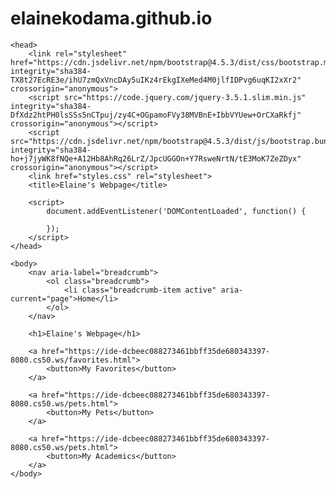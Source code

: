 # elainekodama.github.io
<!DOCTYPE html>

<html lang="en">

    <head>
        <link rel="stylesheet" href="https://cdn.jsdelivr.net/npm/bootstrap@4.5.3/dist/css/bootstrap.min.css" integrity="sha384-TX8t27EcRE3e/ihU7zmQxVncDAy5uIKz4rEkgIXeMed4M0jlfIDPvg6uqKI2xXr2" crossorigin="anonymous">
        <script src="https://code.jquery.com/jquery-3.5.1.slim.min.js" integrity="sha384-DfXdz2htPH0lsSSs5nCTpuj/zy4C+OGpamoFVy38MVBnE+IbbVYUew+OrCXaRkfj" crossorigin="anonymous"></script>
        <script src="https://cdn.jsdelivr.net/npm/bootstrap@4.5.3/dist/js/bootstrap.bundle.min.js" integrity="sha384-ho+j7jyWK8fNQe+A12Hb8AhRq26LrZ/JpcUGGOn+Y7RsweNrtN/tE3MoK7ZeZDyx" crossorigin="anonymous"></script>
        <link href="styles.css" rel="stylesheet">
        <title>Elaine's Webpage</title>

        <script>
            document.addEventListener('DOMContentLoaded', function() {

            });
        </script>
    </head>

    <body>
        <nav aria-label="breadcrumb">
            <ol class="breadcrumb">
                <li class="breadcrumb-item active" aria-current="page">Home</li>
            </ol>
        </nav>

        <h1>Elaine's Webpage</h1>

        <a href="https://ide-dcbeec088273461bbff35de680343397-8080.cs50.ws/favorites.html">
            <button>My Favorites</button>
        </a>

        <a href="https://ide-dcbeec088273461bbff35de680343397-8080.cs50.ws/pets.html">
            <button>My Pets</button>
        </a>

        <a href="https://ide-dcbeec088273461bbff35de680343397-8080.cs50.ws/pets.html">
            <button>My Academics</button>
        </a>
    </body>
</html>
